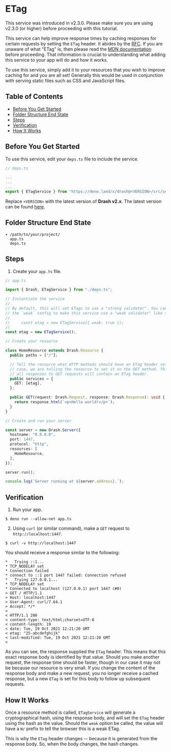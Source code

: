 # ETag

This service was introduced in v2.3.0. Please make sure you are using v2.3.0 (or
higher) before proceeding with this tutorial.

This service can help improve response times by caching responses for certain
requests by setting the `ETag` header. It abides by the
[RFC](https://datatracker.ietf.org/doc/html/rfc7232). If you are unaware of what
"ETag" is, then please read the
[MDN documentation](https://developer.mozilla.org/en-US/docs/Web/HTTP/Headers/ETag)
before proceeding. That information is crucial to understanding what adding this
service to your app will do and how it works.

To use this service, simply add it to your resources that you wish to improve
caching for and you are all set! Generally this would be used in conjunction
with serving static files such as CSS and JavaScript files.

## Table of Contents

- [Before You Get Started](#before-you-get-started)
- [Folder Structure End State](#folder-structure-end-state)
- [Steps](#steps)
- [Verification](#verification)
- [How It Works](#how-it-works)

## Before You Get Started

To use this service, edit your `deps.ts` file to include the service.

```typescript
// deps.ts

...
...
...
export { ETagService } from "https://deno.land/x/drash@<VERSION>/src/services/etag/etag.ts";
```

Replace `<VERSION>` with the latest version of **Drash v2.x**. The latest
version can be found [here](https://github.com/drashland/drash/releases/latest).

## Folder Structure End State

```text
▾ /path/to/your/project/
  app.ts
  deps.ts
```

## Steps

1. Create your `app.ts` file.

```typescript
// app.ts

import { Drash, ETagService } from "./deps.ts";

// Instantiate the service
//
// By default, this will set ETags to use a "strong validator". You can supply
// the `weak` config to make this service use a "weak validator" like so:
//
//     const etag = new ETagService({ weak: true });
//
const etag = new ETagService();

// Create your resource

class HomeResource extends Drash.Resource {
  public paths = ["/"];

  // Tell the resource what HTTP methods should have an ETag header set. In this
  // case, we are telling the resource to set it on the GET method. This means
  // all responses to GET requests will contain an ETag header.
  public services = {
    GET: [etag],
  };

  public GET(request: Drash.Request, response: Drash.Response): void {
    return response.html(`<p>Hello world!</p>`);
  }
}

// Create and run your server

const server = new Drash.Server({
  hostname: "0.0.0.0",
  port: 1447,
  protocol: "http",
  resources: [
    HomeResource,
  ],
});

server.run();

console.log(`Server running at ${server.address}.`);
```

## Verification

1. Run your app.

```shell
$ deno run --allow-net app.ts
```

2. Using `curl` (or similar command), make a `GET` request to
   `http://localhost:1447`.

```shell
$ curl -v http://localhost:1447
```

You should receive a response similar to the following:

```text
*   Trying ::1...
* TCP_NODELAY set
* Connection failed
* connect to ::1 port 1447 failed: Connection refused
*   Trying 127.0.0.1...
* TCP_NODELAY set
* Connected to localhost (127.0.0.1) port 1447 (#0)
> GET / HTTP/1.1
> Host: localhost:1447
> User-Agent: curl/7.64.1
> Accept: */*
>
< HTTP/1.1 200
< content-type: text/html;charset=UTF-8
< content-length: 19
< date: Tue, 19 Oct 2021 12:21:20 GMT
< etag: "25-abcdefghijk"
< last-modified: Tue, 19 Oct 2021 12:21:20 GMT
<
```

As you can see, the response supplied the `ETag` header. This means that this
exact response body is identified by that value. Should you make another
request, the response time should be faster, though in our case it may not be
because our resource is very small. If you change the content of the response
body and make a new request, you no longer receive a cached response, but a new
`ETag` is set for this body to follow up subsequent requests.

## How It Works

Once a resource method is called, `ETagService` will generate a cryptographical
hash, using the response body, and will set the `ETag` header using the hash as
the value. Should the `weak` option be called, the value will have a `W/` prefix
to tell the browser this is a weak ETag.

This is why the `ETag` header changes -- because it is generated from the
response body. So, when the body changes, the hash changes.
